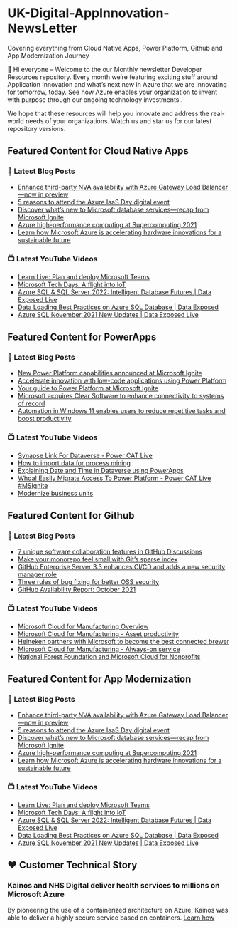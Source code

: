# UK-Digital-AppInnovation-NewsLetter

Covering everything from Cloud Native Apps, Power Platform, Github and App Modernization Journey

👋 Hi everyone – Welcome to the our Monthly newsletter Developer Resources repository. Every month we’re featuring exciting stuff around Application Innovation and what’s next new in Azure that we are Innovating for tomorrow, today. See how Azure enables your organization to invent with purpose through our ongoing technology investments..


We hope that these resources will help you innovate and address the real-world needs of your organizations. Watch us and star us for our latest repository versions.

## Featured Content for Cloud Native Apps


### 📝 Latest Blog Posts

    
<!-- BLOGCNA:START -->
- [Enhance third-party NVA availability with Azure Gateway Load Balancer—now in preview](https://azure.microsoft.com/blog/enhance-thirdparty-nva-availability-with-azure-gateway-load-balancer-now-in-preview/)
- [5 reasons to attend the Azure IaaS Day digital event](https://azure.microsoft.com/blog/5-reasons-to-attend-the-azure-iaas-day-digital-event/)
- [Discover what’s new to Microsoft database services—recap from Microsoft Ignite ](https://azure.microsoft.com/blog/discover-what-s-new-to-microsoft-database-services-recap-from-microsoft-ignite/)
- [Azure high-performance computing at Supercomputing 2021](https://azure.microsoft.com/blog/azure-highperformance-computing-at-supercomputing-2021/)
- [Learn how Microsoft Azure is accelerating hardware innovations for a sustainable future](https://azure.microsoft.com/blog/learn-how-microsoft-azure-is-accelerating-hardware-innovations-for-a-sustainable-future/)
<!-- BLOGCNA:END -->

### 📺 Latest YouTube Videos

 
<!-- YOUTUBECNA:START -->
- [Learn Live: Plan and deploy Microsoft Teams](https://www.youtube.com/watch?v=FbFpzMvzXmY)
- [Microsoft Tech Days: A flight into IoT](https://www.youtube.com/watch?v=anbdKJC_eqQ)
- [Azure SQL &amp; SQL Server 2022: Intelligent Database Futures | Data Exposed Live](https://www.youtube.com/watch?v=BbaC6-2qsjI)
- [Data Loading Best Practices on Azure SQL Database | Data Exposed](https://www.youtube.com/watch?v=WP-bqtVdJg4)
- [Azure SQL November 2021 New Updates | Data Exposed Live](https://www.youtube.com/watch?v=FnLuXDdGmTE)
<!-- YOUTUBECNA:END -->

##  Featured Content for PowerApps
### 📝 Latest Blog Posts
<!-- BLOGPOWER:START -->
- [New Power Platform capabilities announced at Microsoft Ignite](https://cloudblogs.microsoft.com/powerplatform/2021/11/02/new-power-platform-capabilities-announced-at-microsoft-ignite/)
- [Accelerate innovation with low-code applications using Power Platform](https://cloudblogs.microsoft.com/powerplatform/2021/11/02/accelerate-innovation-with-low-code-applications-using-power-platform/)
- [Your guide to Power Platform at Microsoft Ignite](https://cloudblogs.microsoft.com/powerplatform/2021/10/26/your-guide-to-power-platform-at-microsoft-ignite/)
- [Microsoft acquires Clear Software to enhance connectivity to systems of record](https://cloudblogs.microsoft.com/powerplatform/2021/10/22/microsoft-acquires-clear-software-to-enhance-connectivity-to-systems-of-record/)
- [Automation in Windows 11 enables users to reduce repetitive tasks and boost productivity](https://cloudblogs.microsoft.com/powerplatform/2021/10/04/automation-in-windows-11-enables-users-to-reduce-repetitive-tasks-and-boost-productivity/)
<!-- BLOGPOWER:END -->
 ### 📺 Latest YouTube Videos
    
<!-- YOUTUBEPOWER:START -->
- [Synapse Link For Dataverse - Power CAT Live](https://www.youtube.com/watch?v=3SGt8eiZH-A)
- [How to import data for process mining](https://www.youtube.com/watch?v=R2KoxKfMaPw)
- [Explaining Date and Time in Dataverse using PowerApps](https://www.youtube.com/watch?v=cFxmRHt8uzg)
- [Whoa! Easily Migrate Access To Power Platform - Power CAT Live #MSIgnite](https://www.youtube.com/watch?v=X3Bmfi6SkYM)
- [Modernize business units](https://www.youtube.com/watch?v=NBBYinF9B7g)
<!-- YOUTUBEPOWER:END -->

##  Featured Content for Github
### 📝 Latest Blog Posts
<!-- BLOGGITHUB:START -->
- [7 unique software collaboration features in GitHub Discussions](https://github.blog/2021-11-10-7-unique-software-collaboration-features-in-github-discussions/)
- [Make your monorepo feel small with Git’s sparse index](https://github.blog/2021-11-10-make-your-monorepo-feel-small-with-gits-sparse-index/)
- [GitHub Enterprise Server 3.3 enhances CI/CD and adds a new security manager role](https://github.blog/2021-11-09-github-enterprise-server-3-3-enhances-ci-cd-and-adds-a-new-security-manager-role/)
- [Three rules of bug fixing for better OSS security](https://github.blog/2021-11-09-three-rules-bug-fixing-better-oss-security/)
- [GitHub Availability Report: October 2021](https://github.blog/2021-11-04-github-availability-report-october-2021/)
<!-- BLOGGITHUB:END -->
### 📺 Latest YouTube Videos
<!-- YOUTUBEGITHUB:START -->
- [Microsoft Cloud for Manufacturing Overview](https://www.youtube.com/watch?v=sBFwo-QzaYo)
- [Microsoft Cloud for Manufacturing - Asset productivity](https://www.youtube.com/watch?v=qv1syj2Xxts)
- [Heineken partners with Microsoft to become the best connected brewer](https://www.youtube.com/watch?v=C6dq5bPGcNs)
- [Microsoft Cloud for Manufacturing - Always-on service](https://www.youtube.com/watch?v=5XEGmgjMe_c)
- [National Forest Foundation and Microsoft Cloud for Nonprofits](https://www.youtube.com/watch?v=A9Gat-k0Puk)
<!-- YOUTUBEGITHUB:END -->
##  Featured Content for App Modernization
### 📝 Latest Blog Posts
<!-- BLOGAPPMOD:START -->
- [Enhance third-party NVA availability with Azure Gateway Load Balancer—now in preview](https://azure.microsoft.com/blog/enhance-thirdparty-nva-availability-with-azure-gateway-load-balancer-now-in-preview/)
- [5 reasons to attend the Azure IaaS Day digital event](https://azure.microsoft.com/blog/5-reasons-to-attend-the-azure-iaas-day-digital-event/)
- [Discover what’s new to Microsoft database services—recap from Microsoft Ignite ](https://azure.microsoft.com/blog/discover-what-s-new-to-microsoft-database-services-recap-from-microsoft-ignite/)
- [Azure high-performance computing at Supercomputing 2021](https://azure.microsoft.com/blog/azure-highperformance-computing-at-supercomputing-2021/)
- [Learn how Microsoft Azure is accelerating hardware innovations for a sustainable future](https://azure.microsoft.com/blog/learn-how-microsoft-azure-is-accelerating-hardware-innovations-for-a-sustainable-future/)
<!-- BLOGAPPMOD:END -->
### 📺 Latest YouTube Videos
<!-- YOUTUBEAPPMOD:START -->
- [Learn Live: Plan and deploy Microsoft Teams](https://www.youtube.com/watch?v=FbFpzMvzXmY)
- [Microsoft Tech Days: A flight into IoT](https://www.youtube.com/watch?v=anbdKJC_eqQ)
- [Azure SQL &amp; SQL Server 2022: Intelligent Database Futures | Data Exposed Live](https://www.youtube.com/watch?v=BbaC6-2qsjI)
- [Data Loading Best Practices on Azure SQL Database | Data Exposed](https://www.youtube.com/watch?v=WP-bqtVdJg4)
- [Azure SQL November 2021 New Updates | Data Exposed Live](https://www.youtube.com/watch?v=FnLuXDdGmTE)
<!-- YOUTUBEAPPMOD:END -->


## ♥️ Customer Technical Story 

### Kainos and NHS Digital deliver health services to millions on Microsoft Azure

By pioneering the use of a containerized architecture on Azure, Kainos was able to deliver a highly secure service based on containers. [Learn how](https://customers.microsoft.com/en-us/story/1368348549535774520-kainos-and-nhs-digital-deliver-health-services-to-millions-on-microsoft-azure)

